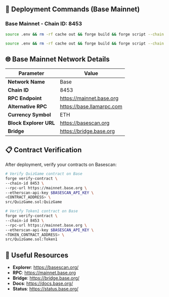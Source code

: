 ## 🚀 Deployment Commands (Base Mainnet)

### Base Mainnet - Chain ID: 8453

```bash
source .env && rm -rf cache out && forge build && forge script --chain 8453 script/QuizGame.s.sol:QuizGameScript --rpc-url https://mainnet.base.org --broadcast -vvvv --private-key ${PRIVATE_KEY}
```

```bash
source .env && rm -rf cache out && forge build && forge script --chain 8453 script/QuizGame.s.sol:QuizGameScript --rpc-url https://mainnet.base.org --broadcast -vvvv --private-key ${PRIVATE_KEY} --slow --batch-size 1
```

## 🌐 Base Mainnet Network Details

| Parameter | Value |
|-----------|-------|
| **Network Name** | Base |
| **Chain ID** | 8453 |
| **RPC Endpoint** | https://mainnet.base.org |
| **Alternative RPC** | https://base.llamarpc.com |
| **Currency Symbol** | ETH |
| **Block Explorer URL** | https://basescan.org |
| **Bridge** | https://bridge.base.org |

## 📋 Contract Verification

After deployment, verify your contracts on Basescan:

```bash
# Verify QuizGame contract on Base
forge verify-contract \
--chain-id 8453 \
--rpc-url https://mainnet.base.org \
--etherscan-api-key $BASESCAN_API_KEY \
<CONTRACT_ADDRESS> \
src/QuizGame.sol:QuizGame

# Verify Token1 contract on Base
forge verify-contract \
--chain-id 8453 \
--rpc-url https://mainnet.base.org \
--etherscan-api-key $BASESCAN_API_KEY \
<TOKEN_CONTRACT_ADDRESS> \
src/QuizGame.sol:Token1
```

## 🔗 Useful Resources

- **Explorer**: https://basescan.org/
- **RPC**: https://mainnet.base.org
- **Bridge**: https://bridge.base.org/
- **Docs**: https://docs.base.org/
- **Status**: https://status.base.org/
